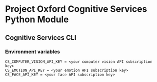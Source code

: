 # Project Oxford Cognitive Services Python Module

## Cognitive Services CLI

### Environment variables

    CS_COMPUTER_VISION_API_KEY = <your computer vision API subscription key>
    CS_EMOTION_API_KEY = <your emotion API subscription key>
    CS_FACE_API_KEY = <your face API subscription key>